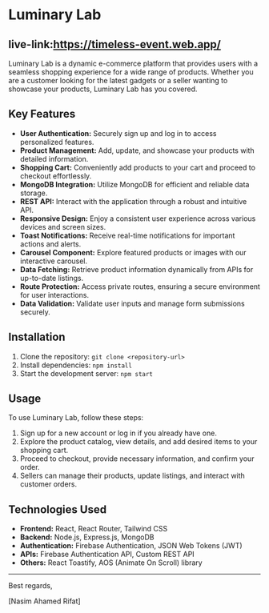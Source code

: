 
# Luminary Lab
## live-link:https://timeless-event.web.app/
Luminary Lab is a dynamic e-commerce platform that provides users with a seamless shopping experience for a wide range of products. Whether you are a customer looking for the latest gadgets or a seller wanting to showcase your products, Luminary Lab has you covered.

## Key Features

- **User Authentication:** Securely sign up and log in to access personalized features.
- **Product Management:** Add, update, and showcase your products with detailed information.
- **Shopping Cart:** Conveniently add products to your cart and proceed to checkout effortlessly.
- **MongoDB Integration:** Utilize MongoDB for efficient and reliable data storage.
- **REST API:** Interact with the application through a robust and intuitive API.
- **Responsive Design:** Enjoy a consistent user experience across various devices and screen sizes.
- **Toast Notifications:** Receive real-time notifications for important actions and alerts.
- **Carousel Component:** Explore featured products or images with our interactive carousel.
- **Data Fetching:** Retrieve product information dynamically from APIs for up-to-date listings.
- **Route Protection:** Access private routes, ensuring a secure environment for user interactions.
- **Data Validation:** Validate user inputs and manage form submissions securely.

## Installation

1. Clone the repository: `git clone <repository-url>`
2. Install dependencies: `npm install`
3. Start the development server: `npm start`

## Usage

To use Luminary Lab, follow these steps:

1. Sign up for a new account or log in if you already have one.
2. Explore the product catalog, view details, and add desired items to your shopping cart.
3. Proceed to checkout, provide necessary information, and confirm your order.
4. Sellers can manage their products, update listings, and interact with customer orders.

## Technologies Used

- **Frontend:** React, React Router, Tailwind CSS
- **Backend:** Node.js, Express.js, MongoDB
- **Authentication:** Firebase Authentication, JSON Web Tokens (JWT)
- **APIs:** Firebase Authentication API, Custom REST API
- **Others:** React Toastify, AOS (Animate On Scroll) library

---

Best regards,

[Nasim Ahamed Rifat]

